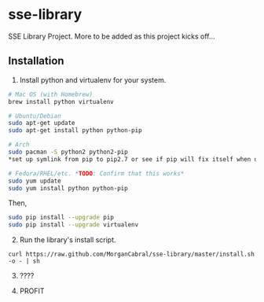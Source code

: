 # sse-library

SSE Library Project. More to be added as this project kicks off...

## Installation

1) Install python and virtualenv for your system.

```bash
# Mac OS (with Homebrew)
brew install python virtualenv

# Ubuntu/Debian
sudo apt-get update
sudo apt-get install python python-pip

# Arch
sudo pacman -S python2 python2-pip
*set up symlink from pip to pip2.7 or see if pip will fix itself when upgraded.

# Fedora/RHEL/etc. *TODO: Confirm that this works*
sudo yum update
sudo yum install python python-pip
```

Then,

```bash
sudo pip install --upgrade pip
sudo pip install --upgrade virtualenv
```


2) Run the library's install script.

`curl https://raw.github.com/MorganCabral/sse-library/master/install.sh -o - | sh`

3) ????

4) PROFIT
